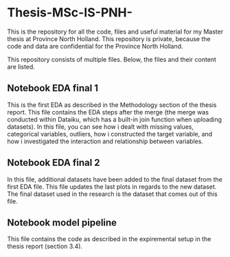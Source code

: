 # Thesis-MSc-IS-PNH-
This is the repository for all the code, files and useful material for my Master thesis at Province North Holland. This repository is private, because the code and data are confidential for the Province North Holland.

This repository consists of multiple files. Below, the files and their content are listed.

## Notebook EDA final 1 
This is the first EDA as described in the Methodology section of the thesis report. This file contains the EDA steps after the merge (the merge was conducted within Dataiku, which has a built-in join function when uploading datasets). In this file, you can see how i dealt with missing values, categorical variables, outliers, how i constructed the target variable, and how i investigated the interaction and relationship between variables. 
## Notebook EDA final 2 
In this file, additional datasets have been added to the final dataset from the first EDA file. This file updates the last plots in regards to the new dataset. The final dataset used in the research is the dataset that comes out of this file.
## Notebook model pipeline 
This file contains the code as described in the expiremental setup in the thesis report (section 3.4). 
